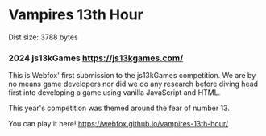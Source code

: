 # Vampires 13th Hour

Dist size: 3788 bytes

### 2024 js13kGames https://js13kgames.com/

This is Webfox' first submission to the js13kGames competition. We are by no means game developers nor did we do any research before diving head first into developing a game using vanilla JavaScript and HTML.


This year's competition was themed around the fear of number 13.


You can play it here!
https://webfox.github.io/vampires-13th-hour/
